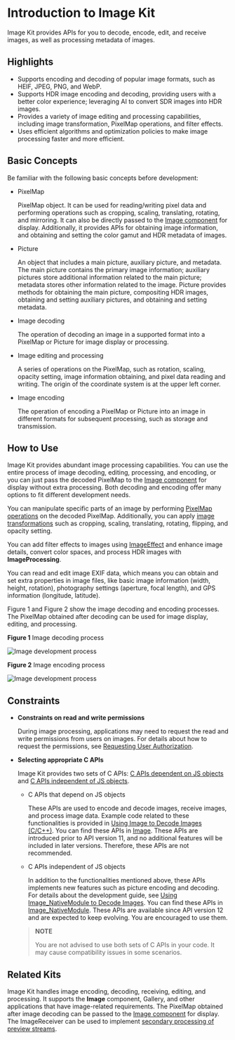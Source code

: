 # Introduction to Image Kit
<!--Kit: Image Kit-->
<!--Subsystem: Multimedia-->
<!--Owner: @aulight02-->
<!--Designer: @liyang_bryan-->
<!--Tester: @xchaosioda-->
<!--Adviser: @zengyawen-->

Image Kit provides APIs for you to decode, encode, edit, and receive images, as well as processing metadata of images.

## Highlights

- Supports encoding and decoding of popular image formats, such as HEIF, JPEG, PNG, and WebP.
- Supports HDR image encoding and decoding, providing users with a better color experience; leveraging AI to convert SDR images into HDR images.
- Provides a variety of image editing and processing capabilities, including image transformation, PixelMap operations, and filter effects.
- Uses efficient algorithms and optimization policies to make image processing faster and more efficient.

## Basic Concepts
Be familiar with the following basic concepts before development:

- PixelMap

  PixelMap object. It can be used for reading/writing pixel data and performing operations such as cropping, scaling, translating, rotating, and mirroring. It can also be directly passed to the [Image component](../../ui/arkts-graphics-display.md) for display. Additionally, it provides APIs for obtaining image information, and obtaining and setting the color gamut and HDR metadata of images.

- Picture
  
  An object that includes a main picture, auxiliary picture, and metadata. The main picture contains the primary image information; auxiliary pictures store additional information related to the main picture; metadata stores other information related to the image. Picture provides methods for obtaining the main picture, compositing HDR images, obtaining and setting auxiliary pictures, and obtaining and setting metadata.

- Image decoding
  
  The operation of decoding an image in a supported format into a PixelMap or Picture for image display or processing.

- Image editing and processing

  A series of operations on the PixelMap, such as rotation, scaling, opacity setting, image information obtaining, and pixel data reading and writing. The origin of the coordinate system is at the upper left corner.

- Image encoding

  The operation of encoding a PixelMap or Picture into an image in different formats for subsequent processing, such as storage and transmission.

## How to Use

Image Kit provides abundant image processing capabilities. You can use the entire process of image decoding, editing, processing, and encoding, or you can just pass the decoded PixelMap to the [Image component](../../ui/arkts-graphics-display.md) for display without extra processing. Both decoding and encoding offer many options to fit different development needs.

You can manipulate specific parts of an image by performing [PixelMap operations](../image/image-pixelmap-operation.md) on the decoded PixelMap. Additionally, you can apply [image transformations](../image/image-transformation.md) such as cropping, scaling, translating, rotating, flipping, and opacity setting.

You can add filter effects to images using [ImageEffect](../image/image-effect-guidelines.md) and enhance image details, convert color spaces, and process HDR images with **ImageProcessing**.

You can read and edit image EXIF data, which means you can obtain and set extra properties in image files, like basic image information (width, height, rotation), photography settings (aperture, focal length), and GPS information (longitude, latitude).

Figure 1 and Figure 2 show the image decoding and encoding processes. The PixelMap obtained after decoding can be used for image display, editing, and processing.

**Figure 1** Image decoding process

![Image development process](figures/image-decoding.png)

**Figure 2** Image encoding process

![Image development process](figures/image-encoding.png)


## Constraints

- **Constraints on read and write permissions**

  During image processing, applications may need to request the read and write permissions from users on images. For details about how to request the permissions, see [Requesting User Authorization](../../security/AccessToken/request-user-authorization.md).

- **Selecting appropriate C APIs**
  
  Image Kit provides two sets of C APIs: [C APIs dependent on JS objects](../../reference/apis-image-kit/capi-image.md) and [C APIs independent of JS objects](../../reference/apis-image-kit/capi-image-nativemodule.md).
  - C APIs that depend on JS objects
  
    These APIs are used to encode and decode images, receive images, and process image data. Example code related to these functionalities is provided in [Using Image to Decode Images (C/C++)](image-decoding-native.md). You can find these APIs in [Image](../../reference/apis-image-kit/capi-image.md). These APIs are introduced prior to API version 11, and no additional features will be included in later versions. Therefore, these APIs are not recommended.

  - C APIs independent of JS objects
  
    In addition to the functionalities mentioned above, these APIs implements new features such as picture encoding and decoding. For details about the development guide, see [Using Image_NativeModule to Decode Images](image-source-c.md). You can find these APIs in [Image_NativeModule](../../reference/apis-image-kit/capi-image-nativemodule.md). These APIs are available since API version 12 and are expected to keep evolving. You are encouraged to use them.

  > **NOTE**
  >
  > You are not advised to use both sets of C APIs in your code. It may cause compatibility issues in some scenarios.

## Related Kits

Image Kit handles image encoding, decoding, receiving, editing, and processing. It supports the **Image** component, Gallery, and other applications that have image-related requirements. The PixelMap obtained after image decoding can be passed to the [Image component](../../ui/arkts-graphics-display.md) for display. The ImageReceiver can be used to implement [secondary processing of preview streams](../camera/native-camera-preview-imageReceiver.md).

